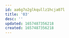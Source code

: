 ```yaml
---
id: aa6g7o2glkqullz1hcja07l
title: '03'
desc: ''
updated: 1657487356218
created: 1657487356218
---
```


